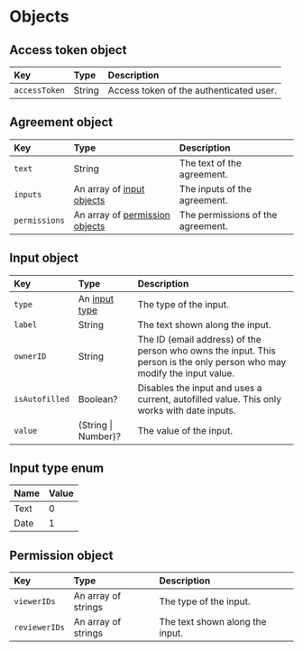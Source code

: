 # Objects
## Access token object
| Key | Type | Description |
| :- | :- | :- |
| `accessToken` | String | Access token of the authenticated user. |

## Agreement object
| Key | Type | Description |
| :- | :- | :- |
| `text` | String | The text of the agreement. |
| `inputs` | An array of [input objects](#input-object) | The inputs of the agreement. |
| `permissions` | An array of [permission objects](#permission-object) | The permissions of the agreement. |

## Input object
| Key | Type | Description |
| :- | :- | :- |
| `type` | An [input type](#input-type-enum) | The type of the input. |
| `label` | String | The text shown along the input. |
| `ownerID` | String | The ID (email address) of the person who owns the input. This person is the only person who may modify the input value. |
| `isAutofilled` | Boolean? | Disables the input and uses a current, autofilled value. This only works with date inputs. |
| `value` | (String \| Number)? | The value of the input. |

## Input type enum
| Name | Value |
| :- | :- |
| Text | 0 |
| Date | 1 |

## Permission object
| Key | Type | Description |
| :- | :- | :- |
| `viewerIDs` | An array of strings | The type of the input. |
| `reviewerIDs` | An array of strings | The text shown along the input. |